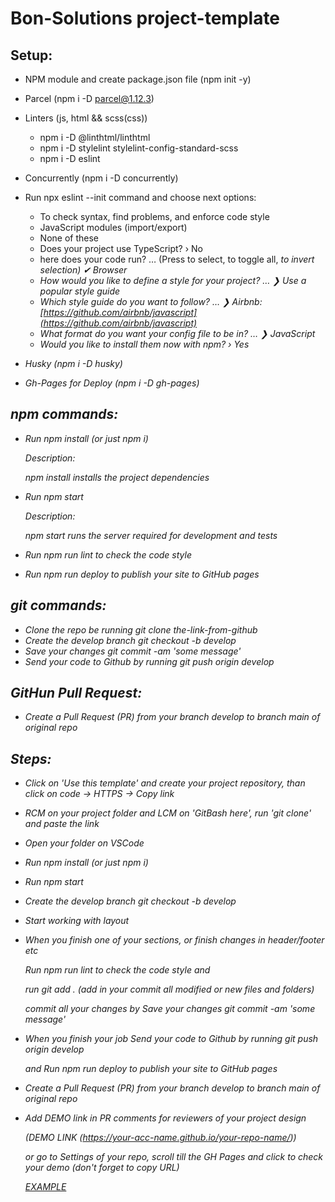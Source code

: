 # Bon-Solutions project-template

## Setup:
- NPM module and create package.json file (npm init -y)
- Parcel (npm i -D parcel@1.12.3)
- Linters (js, html && scss(css))

    - npm i -D @linthtml/linthtml 
    - npm i -D stylelint stylelint-config-standard-scss
    - npm i -D eslint

- Concurrently (npm i -D concurrently)

- Run npx eslint --init command and choose next options:
    - To check syntax, find problems, and enforce code style
    - JavaScript modules (import/export)
    - None of these
    - Does your project use TypeScript? › No
    - here does your code run? …  (Press <space> to select, <a> to toggle all, <i> to invert selection)
    ✔ Browser
    - How would you like to define a style for your project? …
    ❯ Use a popular style guide
    - Which style guide do you want to follow? …
    ❯ Airbnb: [https://github.com/airbnb/javascript](https://github.com/airbnb/javascript)
    - What format do you want your config file to be in? …
    ❯ JavaScript
    - Would you like to install them now with npm? › Yes

- Husky (npm i -D husky)
- Gh-Pages for Deploy (npm i -D gh-pages)

## npm commands:
- Run npm install (or just npm i)

  Description:

  npm install installs the project dependencies
- Run npm start

  Description:

  npm start runs the server required for development and tests
- Run npm run lint to check the code style
- Run npm run deploy to publish your site to GitHub pages

## git commands:
- Clone the repo be running git clone the-link-from-github
- Create the develop branch git checkout -b develop
- Save your changes git commit -am 'some message'
- Send your code to Github by running git push origin develop

## GitHun Pull Request:
- Create a Pull Request (PR) from your branch develop to branch main of original repo

## Steps:
- Click on 'Use this template' and create your project repository, than click on code -> HTTPS -> Copy link
- RCM on your project folder and LCM on 'GitBash here', run 'git clone' and paste the link
- Open your folder on VSCode
- Run npm install (or just npm i)
- Run npm start
- Create the develop branch git checkout -b develop
- Start working with layout
- When you finish one of your sections, or finish changes in header/footer etc

  Run npm run lint to check the code style and

  run git add . (add in your commit all modified or new files and folders)

  commit all your changes by Save your changes git commit -am 'some message'
- When you finish your job Send your code to Github by running git push origin develop

  and Run npm run deploy to publish your site to GitHub pages
- Create a Pull Request (PR) from your branch develop to branch main of original repo
- Add DEMO link in PR comments for reviewers of your project design

  (DEMO LINK (https://your-acc-name.github.io/your-repo-name/))

  or go to Settings of your repo, scroll till the GH Pages and click to check your demo (don't forget to copy URL)

  [EXAMPLE](https://skachkov23.github.io/Bon-solutions-template/)